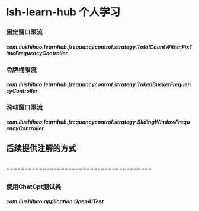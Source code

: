 # lsh-learn-hub 个人学习

###  固定窗口限流
#####  com.liushihao.learnhub.frequancycontrol.strategy.TotalCountWithInFixTimeFrequencyController

###  令牌桶限流
#####  com.liushihao.learnhub.frequancycontrol.strategy.TokenBucketFrequencyController

###  滑动窗口限流
#####  com.liushihao.learnhub.frequancycontrol.strategy.SlidingWindowFrequencyController


## 后续提供注解的方式



## ----------------------------------------

### 使用ChatGpt测试类
##### com.liushihao.application.OpenAiTest

